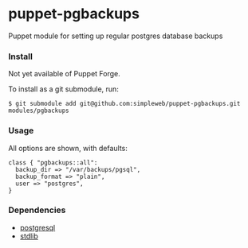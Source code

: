 # puppet-pgbackups

Puppet module for setting up regular postgres database backups

### Install

Not yet available of Puppet Forge.

To install as a git submodule, run:

    $ git submodule add git@github.com:simpleweb/puppet-pgbackups.git modules/pgbackups


### Usage

All options are shown, with defaults:

```puppet
class { "pgbackups::all":
  backup_dir => "/var/backups/pgsql",
  backup_format => "plain",
  user => "postgres",
}
```

### Dependencies

* [postgresql](http://forge.puppetlabs.com/puppetlabs/postgresql)
* [stdlib](http://forge.puppetlabs.com/puppetlabs/stdlib)
